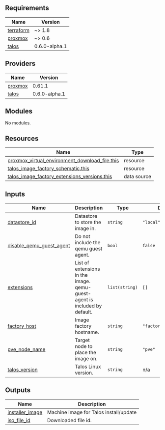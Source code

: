 <!-- BEGIN_TF_DOCS -->
## Requirements

| Name | Version |
|------|---------|
| <a name="requirement_terraform"></a> [terraform](#requirement\_terraform) | ~> 1.8 |
| <a name="requirement_proxmox"></a> [proxmox](#requirement\_proxmox) | ~> 0.6 |
| <a name="requirement_talos"></a> [talos](#requirement\_talos) | 0.6.0-alpha.1 |

## Providers

| Name | Version |
|------|---------|
| <a name="provider_proxmox"></a> [proxmox](#provider\_proxmox) | 0.61.1 |
| <a name="provider_talos"></a> [talos](#provider\_talos) | 0.6.0-alpha.1 |

## Modules

No modules.

## Resources

| Name | Type |
|------|------|
| [proxmox_virtual_environment_download_file.this](https://registry.terraform.io/providers/bpg/proxmox/latest/docs/resources/virtual_environment_download_file) | resource |
| [talos_image_factory_schematic.this](https://registry.terraform.io/providers/siderolabs/talos/0.6.0-alpha.1/docs/resources/image_factory_schematic) | resource |
| [talos_image_factory_extensions_versions.this](https://registry.terraform.io/providers/siderolabs/talos/0.6.0-alpha.1/docs/data-sources/image_factory_extensions_versions) | data source |

## Inputs

| Name | Description | Type | Default | Required |
|------|-------------|------|---------|:--------:|
| <a name="input_datastore_id"></a> [datastore\_id](#input\_datastore\_id) | Datastore to store the image in. | `string` | `"local"` | no |
| <a name="input_disable_qemu_guest_agent"></a> [disable\_qemu\_guest\_agent](#input\_disable\_qemu\_guest\_agent) | Do not include the qemu guest agent. | `bool` | `false` | no |
| <a name="input_extensions"></a> [extensions](#input\_extensions) | List of extensions in the image. qemu-guest-agent is included by default. | `list(string)` | `[]` | no |
| <a name="input_factory_host"></a> [factory\_host](#input\_factory\_host) | Image factory hostname. | `string` | `"factory.talos.dev"` | no |
| <a name="input_pve_node_name"></a> [pve\_node\_name](#input\_pve\_node\_name) | Target node to place the image on. | `string` | `"pve"` | no |
| <a name="input_talos_version"></a> [talos\_version](#input\_talos\_version) | Talos Linux version. | `string` | n/a | yes |

## Outputs

| Name | Description |
|------|-------------|
| <a name="output_installer_image"></a> [installer\_image](#output\_installer\_image) | Machine image for Talos install/update |
| <a name="output_iso_file_id"></a> [iso\_file\_id](#output\_iso\_file\_id) | Downloaded file id. |
<!-- END_TF_DOCS -->